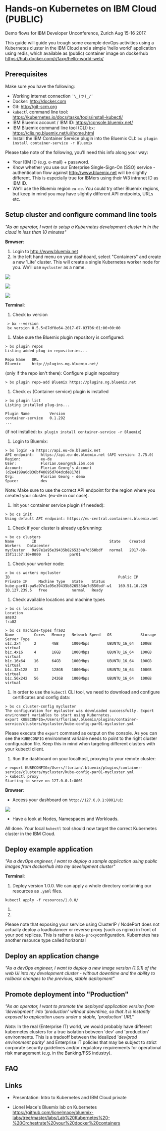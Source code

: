 # Hands-on Kubernetes on IBM Cloud (PUBLIC)
Demo flows for IBM Developer Unconference, Zurich Aug 15-16 2017.

This guide will guide you trough some example devOps activities using a Kubernetes cluster in the IBM Cloud and a simple 'hello world' application using redis, which available as (public) container image on dockerhub https://hub.docker.com/r/faxg/hello-world-web/



## Prerequisites
Make sure you have the following:

* Working internet connection `¯\_(ツ)_/¯`
* Docker: http://docker.com
* Git: http://git-scm.org
* `kubectl` command line tool: https://kubernetes.io/docs/tasks/tools/install-kubectl/
* IBM Bluemix account / IBM ID: https://console.bluemix.net/
* IBM Bluemix command line tool (CLI) `bx`: https://clis.ng.bluemix.net/ui/home.html
* Install the IBM Container Service plugin into the Bluemix CLI:
`bx plugin install container-service -r Bluemix`

Please take note of the following, you'll need this info along your way:

* Your IBM ID (e.g. e-mail) + password.
* Know whether you use our Enterprise Single-Sign-On (SSO) service - authentication flow against http://www.bluemix.net will be slightly different. This is especially true for IBMers using their W3 intranet ID as IBM ID.
* We'll use the Bluemix region `eu-de`. You could try other Bluemix regions, but keep in mind you may have slightly different API endpoints, URLs etc.



## Setup cluster and configure command line tools
_"As an operator, I want to setup a Kubernetes development cluster in in the cloud in less than 10 minutes"_

**Browser**:
 1. Login to http://www.bluemix.net
 1. In the left hand menu on your dashboard, select "Containers" and create a new 'Lite' cluster. This will create a single Kubernetes worker node for you. We'll use `mycluster` as a name.

![](./images/dashboard-containers.png)

![](./images/create_cluster.png)

![](./images/create_cluster2.png)

<!--
When using the IBM `bx` tool, auth token and cookie handling for the CLI client is simplifed. You could use plain & pure `kubectl`, but it's more cumbersome. See http://... for details.
-->

**Terminal**:
 1. Check `bx` version
 ```
  > bx --version
  bx version 0.5.5+87df0e64-2017-07-03T06:01:06+00:00
 ```
 1. Make sure the Bluemix plugin repository is configured:
 ```
 > bx plugin repos
 Listing added plug-in repositories...

 Repo Name   URL   
 Bluemix     http://plugins.ng.bluemix.net/   
 ```
 (only if the repo isn't there): Configure plugin repository
 ```
 > bx plugin repo-add Bluemix https://plugins.ng.bluemix.net
 ```
 1. Check `cs` (Container service) plugin is installed
 ```
 > bx plugin list
 Listing installed plug-ins...

 Plugin Name         Version   
 container-service   0.1.292   
 ...
 ```
 (if not installed: `bx plugin install container-service -r Bluemix`)

 1. Login to Bluemix:
 ```
 > bx login -a https://api.eu-de.bluemix.net
 API endpoint:   https://api.eu-de.bluemix.net (API version: 2.75.0)   
Region:         eu-de   
User:           Florian.Georg@ch.ibm.com   
Account:        Florian Georg's Account (d2e4199a0d836bf40695d704dcde817d)   
Org:            Florian Georg - demo   
Space:          dev   
 ```
 Note: Make sure to use the correct API endpoint for the region where you created your cluster. (eu-de in our case).

 1. Init your container service plugin (if needed):
```
> bx cs init
Using default API endpoint: https://eu-central.containers.bluemix.net
```

 1. Check if your cluster is already up&running:
 ```
 > bx cs clusters
 Name        ID                                 State    Created                    Workers   Datacenter   
 mycluster   9a97e1a95e39435b8265334e7d550bdf   normal   2017-08-15T11:57:10+0000   1         par01   
 ```

 1. Check your worker node:
 ```
 > bx cs workers mycluster
 ID                                                 Public IP       Private IP     Machine Type   State    Status   
kube-par01-pa9a97e1a95e39435b8265334e7d550bdf-w1   169.51.10.229   10.127.239.5   free           normal   Ready   

 ```

 1. Check available locations and machine types
 ```
 > bx cs locations
 Location   
 ams03   
 fra02   

 > bx cs machine-types fra02
 Name         Cores   Memory   Network Speed   OS             Storage   Server Type   
u1c.2x4      2       4GB      1000Mbps        UBUNTU_16_64   100GB     virtual   
b1c.4x16     4       16GB     1000Mbps        UBUNTU_16_64   100GB     virtual   
b1c.16x64    16      64GB     1000Mbps        UBUNTU_16_64   100GB     virtual   
b1c.32x128   32      128GB    1000Mbps        UBUNTU_16_64   100GB     virtual   
b1c.56x242   56      242GB    1000Mbps        UBUNTU_16_64   100GB     virtual   
 ```

1. In order to use the `kubectl` CLI tool, we need to download and configure certificates and config data:
```
> bx cs cluster-config mycluster
The configuration for mycluster was downloaded successfully. Export environment variables to start using Kubernetes.
export KUBECONFIG=/Users/florian/.bluemix/plugins/container-service/clusters/mycluster/kube-config-par01-mycluster.yml
```  

Please execute the `export` command as output on the console. As you can see the `KUBECONFIG` environment variable needs to point to the right cluster configuration file. Keep this in mind when targeting different clusters with your kubectl client.

1. Run the dashboard on your localhost, proxying to your remote cluster:
```
> export KUBECONFIG=/Users/florian/.bluemix/plugins/container-service/clusters/mycluster/kube-config-par01-mycluster.yml
> kubectl proxy
Starting to serve on 127.0.0.1:8001
```



 **Browser**:
 + Access your dashboard on `http://127.0.0.1:8001/ui`:

 ![](./images/kube-dashboard-nodes.png)

 + Have a look at Nodes, Namespaces and Workloads.


 All done. Your local `kubectl` tool should now target the correct Kubernetes cluster in the IBM Cloud.


## Deploy example application
_"As a devOps engineer, I want to deploy a sample application using public images from dockerhub into my development cluster"_


**Terminal**:
1. Deploy version 1.0.0. We can apply a whole directory containing our resources as `.yaml` files.
```
kubectl apply -f resources/1.0.0/
```
1.
1.


Please note that exposing your service using ClusterIP / NodePort does not actually deploy a loadbalancer or reverse proxy (such as nginx) in front of your pod replicas. This
is rather a `kube-proxy`configuration.
Kubernetes has another resource type called horizontal  

## Deploy an application change
_"As a devOps engineer, I want to deploy a new image version (1.0.1) of the web UI into my development cluster - without downtime and the ability to rollback changes to the previous, stable deployment"_


<!--## Deploy a "breaking" change to the database
_"As a devOps engineer, I want to deploy "_
-->

## Promote deployment into "Production"
_"As an operator, I want to promote the deployed application version from 'development' into 'production' without downtime, so that it is instantly exposed to application users under a stable, 'production' URL"_

*Note*: In the real (Enterprise IT) world, we would probably have different kubernetes clusters for a true isolation between 'dev' and 'production' environments. This is a tradeoff between the idealized '_dev/prod environment parity_' and Enterprise IT policies that may be subject to strict corporate security guidelines and/or regulatory requirements for operational risk management (e.g. in the Banking/FSS industry).



## FAQ

## Links
* Presentation: Intro to Kubernetes and IBM Cloud private

* Lionel Mace's Bluemix lab on Kubernetes https://github.com/lionelmace/bluemix-labs/tree/master/labs/Lab%20Kubernetes%20-%20Orchestrate%20your%20docker%20containers

